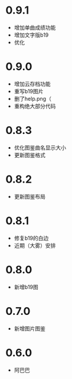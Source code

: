 # 0.9.1
* 增加单曲成绩功能
* 增加文字版b19
* 优化

# 0.9.0
* 增加云存档功能
* 重写b19图片
* 删了help.png（
* 重构绝大部分代码


# 0.8.3

* 优化图鉴曲名显示大小
* 更新图鉴格式

# 0.8.2

* 更新图鉴布局

# 0.8.1

* 修复b19的白边
* 近期（大雾）安排

# 0.8.0

* 新增b19图

# 0.7.0

* 新增图片图鉴

# 0.6.0

* 阿巴巴
